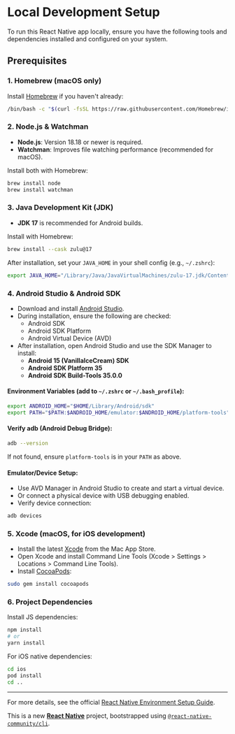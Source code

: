 # Local Development Setup

To run this React Native app locally, ensure you have the following tools and dependencies installed and configured on your system.

## Prerequisites

### 1. Homebrew (macOS only)
Install [Homebrew](https://brew.sh/) if you haven't already:
```sh
/bin/bash -c "$(curl -fsSL https://raw.githubusercontent.com/Homebrew/install/HEAD/install.sh)"
```

### 2. Node.js & Watchman
- **Node.js**: Version 18.18 or newer is required.
- **Watchman**: Improves file watching performance (recommended for macOS).

Install both with Homebrew:
```sh
brew install node
brew install watchman
```

### 3. Java Development Kit (JDK)
- **JDK 17** is recommended for Android builds.

Install with Homebrew:
```sh
brew install --cask zulu@17
```
After installation, set your `JAVA_HOME` in your shell config (e.g., `~/.zshrc`):
```sh
export JAVA_HOME="/Library/Java/JavaVirtualMachines/zulu-17.jdk/Contents/Home"
```

### 4. Android Studio & Android SDK
- Download and install [Android Studio](https://developer.android.com/studio).
- During installation, ensure the following are checked:
  - Android SDK
  - Android SDK Platform
  - Android Virtual Device (AVD)
- After installation, open Android Studio and use the SDK Manager to install:
  - **Android 15 (VanillaIceCream) SDK**
  - **Android SDK Platform 35**
  - **Android SDK Build-Tools 35.0.0**

#### Environment Variables (add to `~/.zshrc` or `~/.bash_profile`):
```sh
export ANDROID_HOME="$HOME/Library/Android/sdk"
export PATH="$PATH:$ANDROID_HOME/emulator:$ANDROID_HOME/platform-tools"
```

#### Verify adb (Android Debug Bridge):
```sh
adb --version
```
If not found, ensure `platform-tools` is in your `PATH` as above.

#### Emulator/Device Setup:
- Use AVD Manager in Android Studio to create and start a virtual device.
- Or connect a physical device with USB debugging enabled.
- Verify device connection:
```sh
adb devices
```

### 5. Xcode (macOS, for iOS development)
- Install the latest [Xcode](https://apps.apple.com/us/app/xcode/id497799835?mt=12) from the Mac App Store.
- Open Xcode and install Command Line Tools (Xcode > Settings > Locations > Command Line Tools).
- Install [CocoaPods](https://guides.cocoapods.org/using/getting-started.html):
```sh
sudo gem install cocoapods
```

### 6. Project Dependencies
Install JS dependencies:
```sh
npm install
# or
yarn install
```

For iOS native dependencies:
```sh
cd ios
pod install
cd ..
```

---

For more details, see the official [React Native Environment Setup Guide](https://reactnative.dev/docs/set-up-your-environment).

This is a new [**React Native**](https://reactnative.dev) project, bootstrapped using [`@react-native-community/cli`](https://github.com/react-native-community/cli).